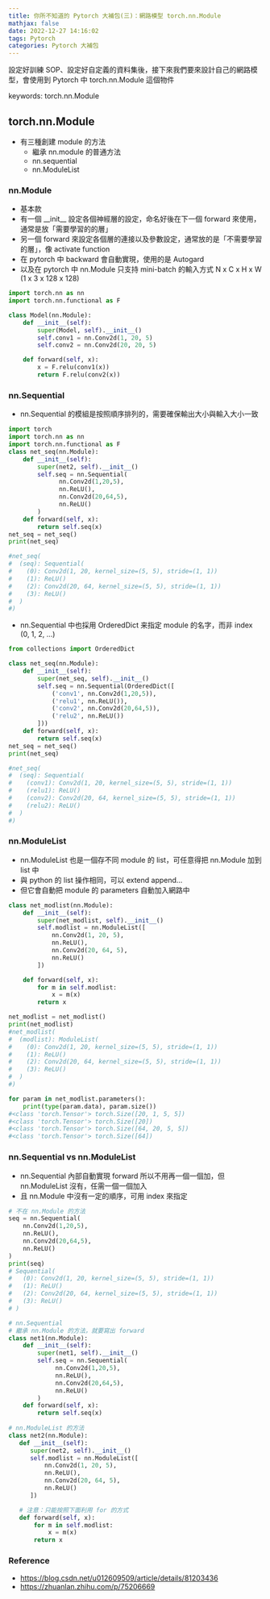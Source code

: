 ```yaml
---
title: 你所不知道的 Pytorch 大補包(三)：網路模型 torch.nn.Module
mathjax: false
date: 2022-12-27 14:16:02
tags: Pytorch
categories: Pytorch 大補包
---
```


設定好訓練 SOP、設定好自定義的資料集後，接下來我們要來設計自己的網路模型，會使用到 Pytorch 中 torch.nn.Module 這個物件

keywords: torch.nn.Module
<!--more-->

## torch.nn.Module

* 有三種創建 module 的方法
  * 繼承 nn.module 的普通方法
  * nn.sequential
  * nn.ModuleList

### nn.Module

* 基本款
* 有一個 \_\_init\_\_ 設定各個神經層的設定，命名好後在下一個 forward 來使用，通常是放「需要學習的的層」
* 另一個 forward 來設定各個層的連接以及參數設定，通常放的是「不需要學習的層」，像 activate function
* 在 pytorch 中 backward 會自動實現，使用的是 Autogard
* 以及在 pytorch 中 nn.Module 只支持 mini-batch 的輸入方式 N x C x H x W (1 x 3 x 128 x 128)

```python
import torch.nn as nn
import torch.nn.functional as F

class Model(nn.Module):
    def __init__(self):
        super(Model, self).__init__()
        self.conv1 = nn.Conv2d(1, 20, 5)
        self.conv2 = nn.Conv2d(20, 20, 5)

    def forward(self, x):
        x = F.relu(conv1(x))
        return F.relu(conv2(x))
```

### nn.Sequential

* nn.Sequential 的模組是按照順序排列的，需要確保輸出大小與輸入大小一致

```python
import torch
import torch.nn as nn
import torch.nn.functional as F
class net_seq(nn.Module):
    def __init__(self):
        super(net2, self).__init__()
        self.seq = nn.Sequential(
              nn.Conv2d(1,20,5),
              nn.ReLU(),
              nn.Conv2d(20,64,5),
              nn.ReLU()
        )      
    def forward(self, x):
        return self.seq(x)
net_seq = net_seq()
print(net_seq)

#net_seq(
#  (seq): Sequential(
#    (0): Conv2d(1, 20, kernel_size=(5, 5), stride=(1, 1))
#    (1): ReLU()
#    (2): Conv2d(20, 64, kernel_size=(5, 5), stride=(1, 1))
#    (3): ReLU()
#  )
#)
```

* nn.Sequential 中也採用 OrderedDict 来指定 module 的名字，而非 index (0, 1, 2, ...)

```python
from collections import OrderedDict

class net_seq(nn.Module):
    def __init__(self):
        super(net_seq, self).__init__()
        self.seq = nn.Sequential(OrderedDict([
            ('conv1', nn.Conv2d(1,20,5)),
            ('relu1', nn.ReLU()),
            ('conv2', nn.Conv2d(20,64,5)),
            ('relu2', nn.ReLU())
        ]))
    def forward(self, x):
        return self.seq(x)
net_seq = net_seq()
print(net_seq)

#net_seq(
#  (seq): Sequential(
#    (conv1): Conv2d(1, 20, kernel_size=(5, 5), stride=(1, 1))
#    (relu1): ReLU()
#    (conv2): Conv2d(20, 64, kernel_size=(5, 5), stride=(1, 1))
#    (relu2): ReLU()
#  )
#)
```

### nn.ModuleList

* nn.ModuleList 也是一個存不同 module 的 list，可任意得把 nn.Module 加到 list 中
* 與 python 的 list 操作相同，可以 extend append...
* 但它會自動把 module 的 parameters 自動加入網路中

```python
class net_modlist(nn.Module):
    def __init__(self):
        super(net_modlist, self).__init__()
        self.modlist = nn.ModuleList([
            nn.Conv2d(1, 20, 5),
            nn.ReLU(),
            nn.Conv2d(20, 64, 5),
            nn.ReLU()
        ])

    def forward(self, x):
        for m in self.modlist:
            x = m(x)
        return x

net_modlist = net_modlist()
print(net_modlist)
#net_modlist(
#  (modlist): ModuleList(
#    (0): Conv2d(1, 20, kernel_size=(5, 5), stride=(1, 1))
#    (1): ReLU()
#    (2): Conv2d(20, 64, kernel_size=(5, 5), stride=(1, 1))
#    (3): ReLU()
#  )
#)

for param in net_modlist.parameters():
    print(type(param.data), param.size())
#<class 'torch.Tensor'> torch.Size([20, 1, 5, 5])
#<class 'torch.Tensor'> torch.Size([20])
#<class 'torch.Tensor'> torch.Size([64, 20, 5, 5])
#<class 'torch.Tensor'> torch.Size([64])
```

### nn.Sequential vs nn.ModuleList

* nn.Sequential 內部自動實現 forward 所以不用再一個一個加，但 nn.ModuleList 沒有，任需一個一個加入
* 且 nn.Module 中沒有一定的順序，可用 index 來指定

```python
# 不在 nn.Module 的方法
seq = nn.Sequential(
    nn.Conv2d(1,20,5),
    nn.ReLU(),
    nn.Conv2d(20,64,5),
    nn.ReLU()
)
print(seq)
# Sequential(
#   (0): Conv2d(1, 20, kernel_size=(5, 5), stride=(1, 1))
#   (1): ReLU()
#   (2): Conv2d(20, 64, kernel_size=(5, 5), stride=(1, 1))
#   (3): ReLU()
# )

# nn.Sequential
# 繼承 nn.Module 的方法，就要寫出 forward 
class net1(nn.Module):
    def __init__(self):
        super(net1, self).__init__()
        self.seq = nn.Sequential(
             nn.Conv2d(1,20,5),
             nn.ReLU(),
             nn.Conv2d(20,64,5),
             nn.ReLU()
        )      
    def forward(self, x):
        return self.seq(x)
 
# nn.ModuleList 的方法
class net2(nn.Module):
   def __init__(self):
      super(net2, self).__init__()
      self.modlist = nn.ModuleList([
          nn.Conv2d(1, 20, 5),
          nn.ReLU(),
          nn.Conv2d(20, 64, 5),
          nn.ReLU()
      ])

   # 注意：只能按照下面利用 for 的方式
   def forward(self, x):
       for m in self.modlist:
           x = m(x)
       return x
```

### Reference

* https://blog.csdn.net/u012609509/article/details/81203436
* https://zhuanlan.zhihu.com/p/75206669